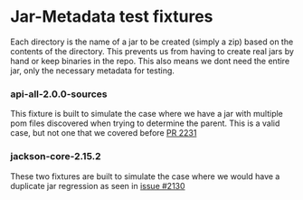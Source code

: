# Jar-Metadata test fixtures

Each directory is the name of a jar to be created (simply a zip) based on the contents of the directory.
This prevents us from having to create real jars by hand or keep binaries in the repo. This also means we dont need the
entire jar, only the necessary metadata for testing.

### api-all-2.0.0-sources
This fixture is built to simulate the case where we have a jar with multiple pom files discovered when trying to determine the parent.
This is a valid case, but not one that we covered before [PR 2231](https://github.com/oligocybersecurity/syft/pull/2231)

### jackson-core-2.15.2
These two fixtures are built to simulate the case where we would have a duplicate jar 
regression as seen in [issue #2130](https://github.com/oligocybersecurity/syft/issues/2130)